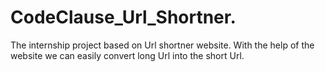 # CodeClause_Url_Shortner.
The internship project based on Url shortner website. With the help of the website we can easily convert long Url into the short Url.
